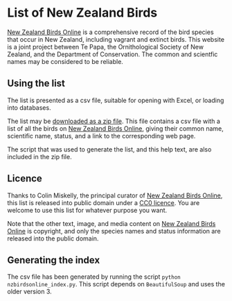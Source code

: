 List of New Zealand Birds
=========================

[New Zealand Birds Online](http://nzbirdsonline.org.nz) 
is a comprehensive record of the bird species
that occur in New Zealand, including vagrant and extinct birds. This website
is a joint project between Te Papa, the Ornithological Society of New
Zealand, and the Department of Conservation. The common and scientfic names may be considered to be reliable.

Using the list
----------------
The list is presented as a csv file, suitable for
opening with Excel, or loading into databases.

The list may be [downloaded as a zip
file](https://github.com/dragonfly-science/new-zealand-birds/archive/master.zip).
This file contains a csv file with a list of all the birds on 
[New Zealand Birds Online](http://nzbirdsonline.org.nz),
giving their common name, scientific name, status, and a link to the
corresponding web page. 

The script that was used to generate the list, and this help text, are also included
in the zip file.

Licence
-------
Thanks to Colin Miskelly, the principal curator of
[New Zealand Birds Online](http://nzbirdsonline.org.nz),
this list is released into public domain under a 
[CC0 licence](https://creativecommons.org/publicdomain/zero/1.0/). You are welcome
to use this list for whatever purpose you want.

Note that the other text, image, and media content on
[New Zealand Birds Online](http://nzbirdsonline.org.nz) is copyright, and 
only the species names and status information are released into the public domain.

Generating the index
--------------------
The csv file has been generated by running the script 
`python nzbirdsonline_index.py`. This script depends on `BeautifulSoup` 
and uses the older version 3.

